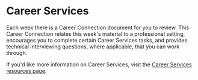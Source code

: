 # Career Services

Each week there is a Career Connection document for you to review. This Career Connection relates this week's material to a professional setting, encourages you to complete certain Career Services tasks, and provides technical interviewing questions, where applicable, that you can work through.


If you'd like more information on Career Services, visit the [Career Services resources page](http://bit.ly/DataVizCS).

